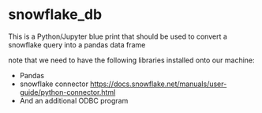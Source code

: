 # snowflake_db

This is a Python/Jupyter blue print that should be used to convert a snowflake query into a pandas data frame

note that we need to have the following libraries installed onto our machine:
  - Pandas
  - snowflake connector https://docs.snowflake.net/manuals/user-guide/python-connector.html
  - And an additional ODBC program 
